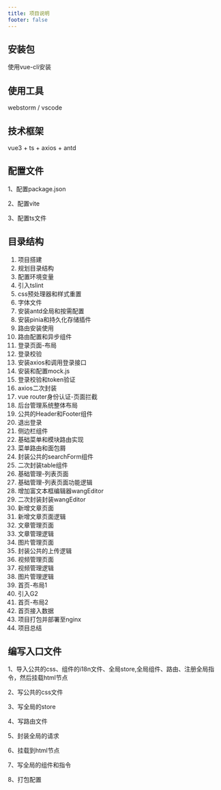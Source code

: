 ```yaml
---
title: 项目说明
footer: false
---
```


## 安装包

使用vue-cli安装

## 使用工具

webstorm / vscode

## 技术框架

vue3 + ts + axios + antd

## 配置文件

1、配置package.json

2、配置vite

3、配置ts文件

## 目录结构

1. 项目搭建
2. 规划目录结构
3. 配置环境变量
4. 引入tslint
5. css预处理器和样式重置
6. 字体文件
7. 安装antd全局和按需配置
8. 安装pinia和持久化存储插件
9. 路由安装使用
10. 路由配置和异步组件
11. 登录页面-布局
12. 登录校验
13. 安装axios和调用登录接口
14. 安装和配置mock.js
15. 登录校验和token验证
16. axios二次封装
17. vue router身份认证-页面拦截
18. 后台管理系统整体布局
19. 公共的Header和Footer组件
20. 退出登录
21. 侧边栏组件
22. 基础菜单和模块路由实现
23. 菜单路由和面包屑
24. 封装公共的searchForm组件
25. 二次封装table组件
26. 基础管理-列表页面
27. 基础管理-列表页面功能逻辑
28. 增加富文本框编辑器wangEditor
29. 二次封装封装wangEditor
30. 新增文章页面
31. 新增文章页面逻辑
32. 文章管理页面
33. 文章管理逻辑
34. 图片管理页面
35. 封装公共的上传逻辑
36. 视频管理页面
37. 视频管理逻辑
38. 图片管理逻辑
39. 首页-布局1
40. 引入G2
41. 首页-布局2
42. 首页接入数据
43. 项目打包并部署至nginx
44. 项目总结

## 编写入口文件

1、导入公共的css、组件的i18n文件、全局store,全局组件、路由、注册全局指令，然后挂载html节点

2、写公共的css文件

3、写全局的store

4、写路由文件

5、封装全局的请求

6、挂载到html节点

7、写全局的组件和指令

8、打包配置


<Catalog />
